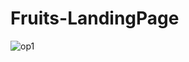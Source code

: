 # Fruits-LandingPage

![op1](https://user-images.githubusercontent.com/76810146/150480467-b4baa74f-fc05-4da2-a753-33def594b30e.png)
